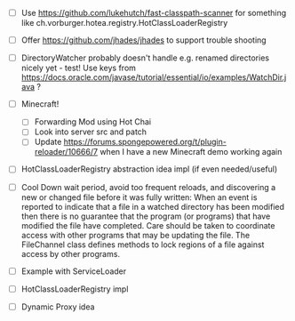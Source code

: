 - [ ] Use https://github.com/lukehutch/fast-classpath-scanner for something like ch.vorburger.hotea.registry.HotClassLoaderRegistry

- [ ] Offer https://github.com/jhades/jhades to support trouble shooting

- [ ] DirectoryWatcher probably doesn't handle e.g. renamed directories nicely yet - test! Use keys from https://docs.oracle.com/javase/tutorial/essential/io/examples/WatchDir.java ?

- [ ] Minecraft!
  - [ ] Forwarding Mod using Hot Chai
  - [ ] Look into server src and patch
  - [ ] Update https://forums.spongepowered.org/t/plugin-reloader/10666/7 when I have a new Minecraft demo working again

- [ ] HotClassLoaderRegistry abstraction idea impl (if even needed/useful)

- [ ] Cool Down wait period, avoid too frequent reloads, and discovering a new or changed file before it was fully written: When an event is reported to indicate that a file in a watched directory has been modified then there is no guarantee that the program (or programs) that have modified the file have completed. Care should be taken to coordinate access with other programs that may be updating the file. The FileChannel class defines methods to lock regions of a file against access by other programs.

- [ ] Example with ServiceLoader
- [ ] HotClassLoaderRegistry impl
- [ ] Dynamic Proxy idea

